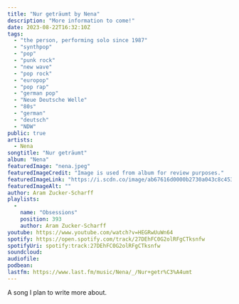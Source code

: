 ```yaml
---
title: "Nur geträumt by Nena"
description: "More information to come!"
date: 2023-08-22T16:32:10Z
tags:
  - "the person, performing solo since 1987"
  - "synthpop"
  - "pop"
  - "punk rock"
  - "new wave"
  - "pop rock"
  - "europop"
  - "pop rap"
  - "german pop"
  - "Neue Deutsche Welle"
  - "80s"
  - "german"
  - "deutsch"
  - "NDW"
public: true
artists:
  - Nena
songtitle: "Nur geträumt"
album: "Nena"
featuredImage: "nena.jpeg"
featuredImageCredit: "Image is used from album for review purposes."
featuredImageLink: "https://i.scdn.co/image/ab67616d0000b2730a043c8c45330aa972c46339"
featuredImageAlt: ""
author: Aram Zucker-Scharff
playlists:
  -
    name: "Obsessions"
    position: 393
    author: Aram Zucker-Scharff
youtube: https://www.youtube.com/watch?v=HEGRwUuWn64
spotify: https://open.spotify.com/track/27DEhFC0G2olRFgCTksnfw
spotifyUri: spotify:track:27DEhFC0G2olRFgCTksnfw
soundcloud:
audiofile:
podbean:
lastfm: https://www.last.fm/music/Nena/_/Nur+getr%C3%A4umt
---
```


A song I plan to write more about.
		